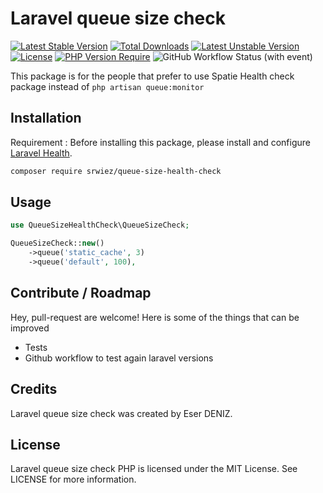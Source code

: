 # Laravel queue size check
[![Latest Stable Version](http://poser.pugx.org/srwiez/queue-size-health-check/v)](https://packagist.org/packages/srwiez/queue-size-health-check) [![Total Downloads](http://poser.pugx.org/srwiez/queue-size-health-check/downloads)](https://packagist.org/packages/srwiez/queue-size-health-check) [![Latest Unstable Version](http://poser.pugx.org/srwiez/queue-size-health-check/v/unstable)](https://packagist.org/packages/srwiez/queue-size-health-check) [![License](http://poser.pugx.org/srwiez/queue-size-health-check/license)](https://packagist.org/packages/srwiez/queue-size-health-check) [![PHP Version Require](http://poser.pugx.org/srwiez/queue-size-health-check/require/php)](https://packagist.org/packages/srwiez/queue-size-health-check)
![GitHub Workflow Status (with event)](https://img.shields.io/github/actions/workflow/status/SRWieZ/queue-size-health-check/test.yml?label=Tests)

This package is for the people that prefer to use Spatie Health check package instead of `php artisan queue:monitor`

## Installation

Requirement : Before installing this package, please install and configure [Laravel Health](https://github.com/spatie/laravel-health).

```bash
composer require srwiez/queue-size-health-check
```

## Usage

```php
use QueueSizeHealthCheck\QueueSizeCheck;

QueueSizeCheck::new()
    ->queue('static_cache', 3)
    ->queue('default', 100),
```

## Contribute / Roadmap
Hey, pull-request are welcome!
Here is some of the things that can be improved
- Tests
- Github workflow to test again laravel versions

## Credits

Laravel queue size check was created by Eser DENIZ.

## License

Laravel queue size check PHP is licensed under the MIT License. See LICENSE for more information.